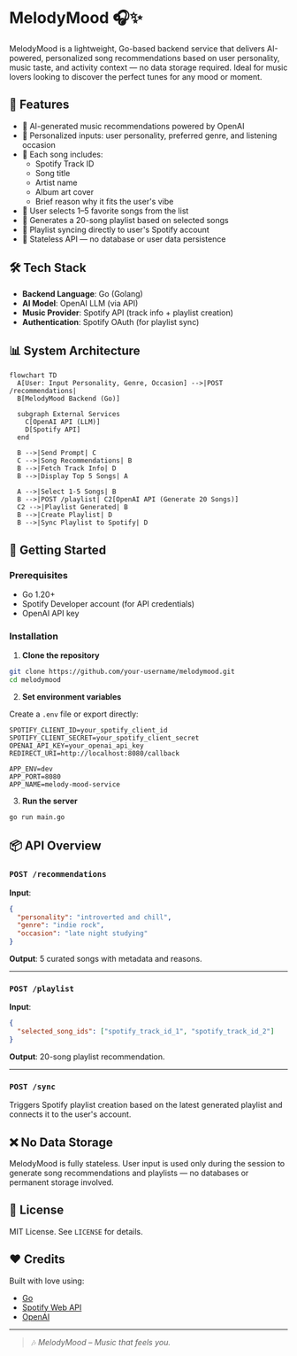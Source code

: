 # MelodyMood 🎧✨

MelodyMood is a lightweight, Go-based backend service that delivers AI-powered, personalized song recommendations based on user personality, music taste, and activity context — no data storage required. Ideal for music lovers looking to discover the perfect tunes for any mood or moment.

## 🎯 Features

- 🔮 AI-generated music recommendations powered by OpenAI
- 🎼 Personalized inputs: user personality, preferred genre, and listening occasion
- 🎨 Each song includes:
  - Spotify Track ID
  - Song title
  - Artist name
  - Album art cover
  - Brief reason why it fits the user's vibe
- 📝 User selects 1–5 favorite songs from the list
- 📀 Generates a 20-song playlist based on selected songs
- 🔗 Playlist syncing directly to user's Spotify account
- 🔐 Stateless API — no database or user data persistence

## 🛠 Tech Stack

- **Backend Language**: Go (Golang)
- **AI Model**: OpenAI LLM (via API)
- **Music Provider**: Spotify API (track info + playlist creation)
- **Authentication**: Spotify OAuth (for playlist sync)

## 📊 System Architecture

```mermaid
flowchart TD
  A[User: Input Personality, Genre, Occasion] -->|POST /recommendations|
  B[MelodyMood Backend (Go)]
  
  subgraph External Services
    C[OpenAI API (LLM)]
    D[Spotify API]
  end
  
  B -->|Send Prompt| C
  C -->|Song Recommendations| B
  B -->|Fetch Track Info| D
  B -->|Display Top 5 Songs| A

  A -->|Select 1-5 Songs| B
  B -->|POST /playlist| C2[OpenAI API (Generate 20 Songs)]
  C2 -->|Playlist Generated| B
  B -->|Create Playlist| D
  B -->|Sync Playlist to Spotify| D
```

## 🚀 Getting Started

### Prerequisites

- Go 1.20+
- Spotify Developer account (for API credentials)
- OpenAI API key

### Installation

1. **Clone the repository**

```bash
git clone https://github.com/your-username/melodymood.git
cd melodymood
````

2. **Set environment variables**

Create a `.env` file or export directly:

```env
SPOTIFY_CLIENT_ID=your_spotify_client_id
SPOTIFY_CLIENT_SECRET=your_spotify_client_secret
OPENAI_API_KEY=your_openai_api_key
REDIRECT_URI=http://localhost:8080/callback

APP_ENV=dev
APP_PORT=8080
APP_NAME=melody-mood-service
```

3. **Run the server**

```bash
go run main.go
```

## 📦 API Overview

### `POST /recommendations`

**Input**:

```json
{
  "personality": "introverted and chill",
  "genre": "indie rock",
  "occasion": "late night studying"
}
```

**Output**: 5 curated songs with metadata and reasons.

---

### `POST /playlist`

**Input**:

```json
{
  "selected_song_ids": ["spotify_track_id_1", "spotify_track_id_2"]
}
```

**Output**: 20-song playlist recommendation.

---

### `POST /sync`

Triggers Spotify playlist creation based on the latest generated playlist and connects it to the user's account.

## ❌ No Data Storage

MelodyMood is fully stateless. User input is used only during the session to generate song recommendations and playlists — no databases or permanent storage involved.

## 📄 License

MIT License. See `LICENSE` for details.

## ❤️ Credits

Built with love using:

- [Go](https://golang.org/)
- [Spotify Web API](https://developer.spotify.com/documentation/web-api/)
- [OpenAI](https://platform.openai.com/)

---

> 🎶 _MelodyMood – Music that feels you._

